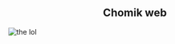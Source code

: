 <div align="center">
  <h2>Chomik web</h2>
</div>
<picture>
  <img alt="the lol" src="https://media.discordapp.net/attachments/941690387855212594/1086326880963145849/2023-03-17_17-19-18_online-video-cutter.com_1.gif">
</picture>
